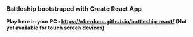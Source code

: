 ### Battleship bootstraped with Create React App

**Play here in your PC : https://nberdonc.github.io/battleship-react/**
**(Not yet available for touch screen devices)**

